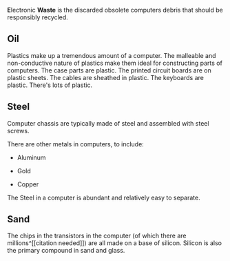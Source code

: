 **E**lectronic **Waste** is the discarded obsolete computers debris that should be responsibly recycled.

## Oil

Plastics make up a tremendous amount of a computer. The malleable and non-conductive nature of plastics make them ideal for constructing parts of computers.
The case parts are plastic. The printed circuit boards are on plastic sheets. The cables are sheathed in plastic. The keyboards are plastic. There's lots of plastic.

## Steel

Computer chassis are typically made of steel and assembled with steel screws.

There are other metals in computers, to include:

* Aluminum

* Gold

* Copper

The Steel in a computer is abundant and relatively easy to separate.

## Sand

The chips in the transistors in the computer (of which there are millions^[[citation needed]]) are all made on a base of silicon.
Silicon is also the primary compound in sand and glass.
